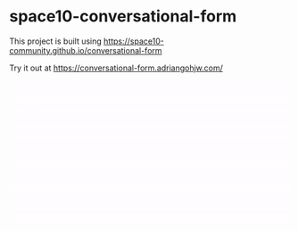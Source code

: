 # space10-conversational-form

This project is built using https://space10-community.github.io/conversational-form

Try it out at https://conversational-form.adriangohjw.com/

![GIF](/assets/demo.gif)
